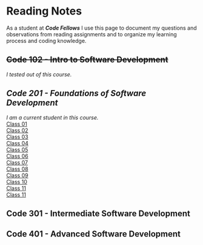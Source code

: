 # Reading Notes

As a student at ***Code Fellows*** I use this page to document my questions and observations from reading assignments and to organize my learning process and coding knowledge.

## ~~Code 102 - Intro to Software Development~~
_I tested out of this course._
## *Code 201 - Foundations of Software Development*
_I am a current student in this course._\
[Class 01](https://bgmcmullen.github.io/reading-notes/class-01)\
[Class 02](https://bgmcmullen.github.io/reading-notes/class-02)\
[Class 03](https://bgmcmullen.github.io/reading-notes/class-03)\
[Class 04](https://bgmcmullen.github.io/reading-notes/class-04)\
[Class 05](https://bgmcmullen.github.io/reading-notes/class-05)\
[Class 06](https://bgmcmullen.github.io/reading-notes/class-06)\
[Class 07](https://bgmcmullen.github.io/reading-notes/class-07)\
[Class 08](https://bgmcmullen.github.io/reading-notes/class-08)\
[Class 09](https://bgmcmullen.github.io/reading-notes/class-09)\
[Class 10](https://bgmcmullen.github.io/reading-notes/class-10)\
[Class 11](https://bgmcmullen.github.io/reading-notes/class-11)\
[Class 11](https://bgmcmullen.github.io/reading-notes/class-12)

## Code 301 - Intermediate Software Development
## Code 401 - Advanced Software Development
